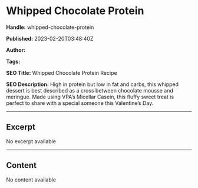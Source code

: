 # Whipped Chocolate Protein

**Handle:** whipped-chocolate-protein

**Published:** 2023-02-20T03:48:40Z

**Author:**  

**Tags:** 

**SEO Title:** Whipped Chocolate Protein Recipe

**SEO Description:** High in protein but low in fat and carbs, this whipped dessert is best described as a cross between chocolate mousse and meringue. Made using VPA’s Micellar Casein, this fluffy sweet treat is perfect to share with a special someone this Valentine’s Day.

---

## Excerpt

No excerpt available

---

## Content

No content available

